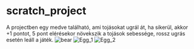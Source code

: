 # scratch_project
A projectben egy medve található, ami tojásokat ugrál át, ha sikerül, akkor +1 pontot, 5 pont elérésekor növekszik a tojások sebessége, rossz ugrás esetén leáll a játék.
![bear](https://github.com/bnkkristof/scratch_project/assets/163194597/10e33d18-2938-4426-b919-b4afe4a935c2)
![Egg_1](https://github.com/bnkkristof/scratch_project/assets/163194597/14cdc373-7977-4fe6-b2d8-eb21bb39e39c)
![Egg_2](https://github.com/bnkkristof/scratch_project/assets/163194597/edb7cf89-2874-4406-98fc-9c74b4773dcb)
